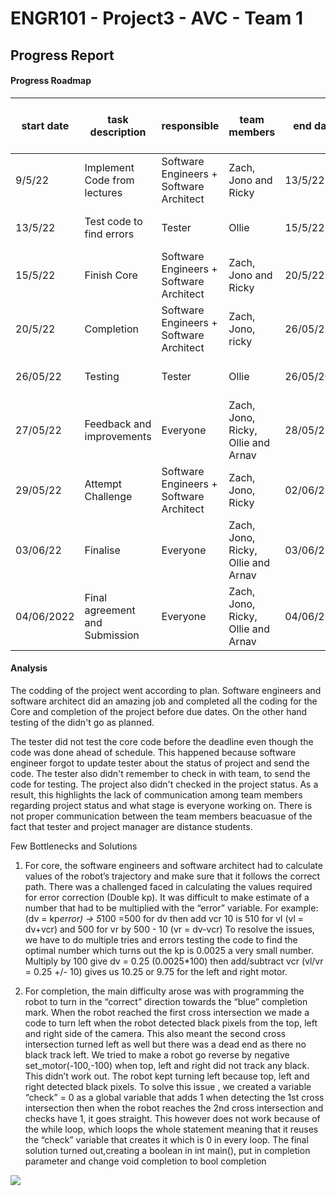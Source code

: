 # ENGR101 - Project3 - AVC - Team 1 
## Progress Report 

#### Progress Roadmap
|start date	   |     task description	   |         responsible| team members	| end date	   |     outcome|Actual progress as per 22 of May|
|------|------|-------|------|-----|----|----|
|9/5/22|Implement Code from lectures|Software Engineers + Software Architect | Zach, Jono and Ricky| 13/5/22| Date Completed = 13/5/22 | **Done as scheduled**  |
|13/5/22|Test code to find errors|Tester|Ollie|15/5/22|Date Completed = | Still not done|
|15/5/22|Finish Core | Software Engineers + Software Architect | Zach, Jono and Ricky|20/5/22| Date Completed = 16/5/22| **Done as scheduled**|
|20/5/22|Completion | Software Engineers + Software  Architect |  Zach, Jono, ricky| 26/05/22| Date Completed = 18/5/22| **Done as scheduled**|
|26/05/22|Testing |Tester|Ollie|26/05/2022| Date Completed = | Still not done|
|27/05/22|Feedback and improvements| Everyone| Zach, Jono, Ricky, Ollie  and Arnav| 28/05/22| Date Completed=| Still not done|
|29/05/22|Attempt Challenge| Software Engineers + Software Architect | Zach, Jono, Ricky| 02/06/22| Date Completed = | Still not done|
|03/06/22|Finalise| Everyone| Zach, Jono, Ricky, Ollie  and Arnav| 03/06/22| Date Completed = | Still not done|
|04/06/2022| Final agreement and Submission| Everyone|Zach, Jono, Ricky, Ollie  and Arnav| 04/06/22|  Date Completed = | Still not done|




#### Analysis

The codding of the project went according to plan. Software engineers and software architect did an amazing job and completed all the coding for the Core and completion of the project before due dates. On the other hand testing of the didn't go as planned. 

The tester did not test the core code before the deadline even though the code was done ahead of schedule. This happened because software engineer forgot to update tester about the status of project and send the code. The tester also didn't remember to check in with team, to send the code for testing. The project also didn't checked in the project status.
As a result, this highlights the lack of communication among team members regarding project status and what stage is everyone working on. There is not  proper communication between the team members beacuasue of the fact that tester and project manager are distance students. 

Few Bottlenecks and Solutions

1. For core, the software engineers and software architect had to calculate values of the robot’s trajectory and make sure that it follows the correct path. There was a challenged faced in calculating the values required for error correction (Double kp). It was difficult to make estimate of a number that had to be multiplied with the “error” variable.
For example:(dv = kp*error) → 5*100 =500 for dv then add vcr 10 is 510 for vl (vl = dv+vcr) and 500 for vr by 500 - 10 (vr = dv-vcr)
To resolve the issues, we have to do multiple tries and errors testing the code to find the optimal number which turns out the kp is
0.0025 a very small number. Multiply by 100 give dv = 0.25 (0.0025*100) then add/subtract vcr
(vl/vr = 0.25 +/- 10) gives us 10.25 or 9.75 for the left and right motor.

2. For completion, the main difficulty arose was with programming the robot to turn in the “correct” direction towards the “blue” completion mark. When the robot reached the first cross intersection we made a code to turn left when the robot detected black pixels from the top, left and right side of the camera. This also meant the second cross intersection turned left as well
but there was a dead end as there no black track left. We tried to make a robot go reverse by negative set_motor(-100,-100) when top, left and right did not track any black. This didn’t work out. The robot kept turning left because top, left and right detected black pixels.
To solve this issue , we created a variable “check” = 0 as a global variable that adds 1 when detecting the 1st cross intersection then when the robot reaches the 2nd cross intersection and checks have 1, it goes straight. This however does not work because of the while loop, which loops the whole statement meaning that it reuses the “check” variable that creates it which is 0
in every loop. 
The final solution  turned out,creating a boolean in int main(), put in completion parameter and change void completion to bool completion

![](https://gitlab.ecs.vuw.ac.nz/course-work/engr101/2022/project3/t1/engr101-project3-avc-team-1/-/blob/main/a.png)
